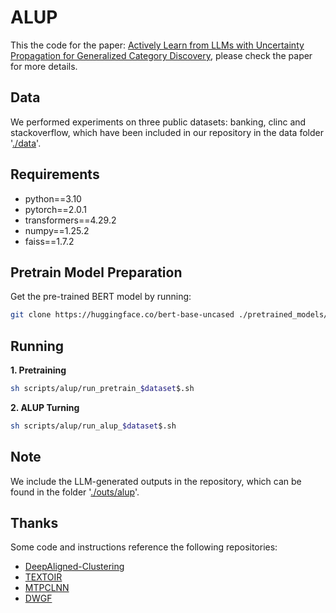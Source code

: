 # ALUP

This the code for the paper: [Actively Learn from LLMs with Uncertainty Propagation for Generalized Category Discovery](https://aclanthology.org/2024.naacl-long.434.pdf), please check the paper for more details.

## Data

We performed experiments on three public datasets: banking, clinc and stackoverflow, which have been included in our repository in the data folder '[./data](./data/)'.

## Requirements
- python==3.10
- pytorch==2.0.1
- transformers==4.29.2
- numpy==1.25.2
- faiss==1.7.2

## Pretrain Model Preparation

Get the pre-trained BERT model by running:
```bash
git clone https://huggingface.co/bert-base-uncased ./pretrained_models/bert
```

## Running

**1. Pretraining**
```bash
sh scripts/alup/run_pretrain_$dataset$.sh
```

**2. ALUP Turning**
```bash
sh scripts/alup/run_alup_$dataset$.sh 
```

## Note

We include the LLM-generated outputs in the repository, which can be found in the folder '[./outs/alup](./outs/alup)'.

## Thanks

Some code and instructions reference the following repositories:
- [DeepAligned-Clustering](https://github.com/thuiar/DeepAligned-Clustering)
- [TEXTOIR](https://github.com/thuiar/TEXTOIR)
- [MTPCLNN](https://github.com/fanolabs/NID_ACLARR2022)
- [DWGF](https://github.com/yibai-shi/DWGF)
